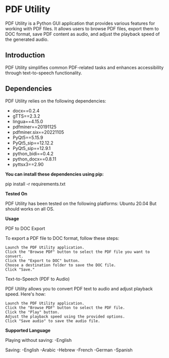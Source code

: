 # PDF Utility

PDF Utility is a Python GUI application that provides various features for working with PDF files. It allows users to browse PDF files, export them to DOC format, save PDF content as audio, and adjust the playback speed of the generated audio.

## Introduction

PDF Utility simplifies common PDF-related tasks and enhances accessibility through text-to-speech functionality.

## Dependencies

PDF Utility relies on the following dependencies:

- docx==0.2.4
- gTTS==2.3.2
- lingua==4.15.0
- pdfminer==20191125
- pdfminer.six==20221105
- PyQt5==5.15.9
- PyQt5_sip==12.12.2
- PyQt5_sip==12.9.1
- python_bidi==0.4.2
- python_docx==0.8.11
- pyttsx3==2.90

**You can install these dependencies using pip:**

pip install -r requirements.txt


**Tested On**

PDF Utility has been tested on the following platforms:
    Ubuntu 20.04
But should works on all OS.

**Usage**

PDF to DOC Export

To export a PDF file to DOC format, follow these steps:

    Launch the PDF Utility application.
    Click the "Browse PDF" button to select the PDF file you want to convert.
    Click the "Export to DOC" button.
    Choose a destination folder to save the DOC file.
    Click "Save."

Text-to-Speech (PDF to Audio)

PDF Utility allows you to convert PDF text to audio and adjust playback speed. Here's how:

    Launch the PDF Utility application.
    Click the "Browse PDF" button to select the PDF file.
    Click the "Play" button.
    Adjust the playback speed using the provided options.
    Click "Save audio" to save the audio file.


**Supported Language**

Playing without saving:
  -English

Saving:
  -English
  -Arabic
  -Hebrew
  -French
  -German
  -Spanish
